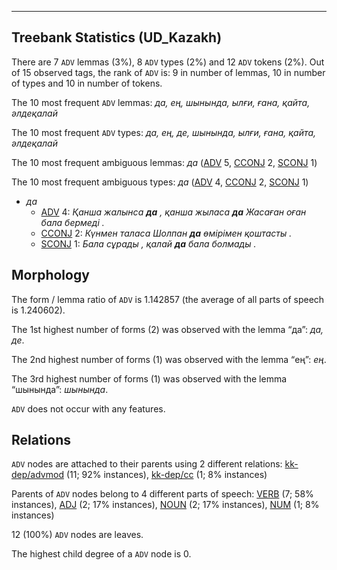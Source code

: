 

--------------------------------------------------------------------------------

## Treebank Statistics (UD_Kazakh)

There are 7 `ADV` lemmas (3%), 8 `ADV` types (2%) and 12 `ADV` tokens (2%).
Out of 15 observed tags, the rank of `ADV` is: 9 in number of lemmas, 10 in number of types and 10 in number of tokens.

The 10 most frequent `ADV` lemmas: <em>да, ең, шынында, ылғи, ғана, қайта, әлдеқалай</em>

The 10 most frequent `ADV` types:  <em>да, ең, де, шынында, ылғи, ғана, қайта, әлдеқалай</em>

The 10 most frequent ambiguous lemmas: <em>да</em> ([ADV]() 5, [CCONJ]() 2, [SCONJ]() 1)

The 10 most frequent ambiguous types:  <em>да</em> ([ADV]() 4, [CCONJ]() 2, [SCONJ]() 1)


* <em>да</em>
  * [ADV]() 4: <em>Қанша жалынса <b>да</b> , қанша жыласа <b>да</b> Жасаған оған бала бермеді .</em>
  * [CCONJ]() 2: <em>Күнмен таласа Шолпан <b>да</b> өмірімен қоштасты .</em>
  * [SCONJ]() 1: <em>Бала сұрады , қалай <b>да</b> бала болмады .</em>

## Morphology

The form / lemma ratio of `ADV` is 1.142857 (the average of all parts of speech is 1.240602).

The 1st highest number of forms (2) was observed with the lemma “да”: <em>да, де</em>.

The 2nd highest number of forms (1) was observed with the lemma “ең”: <em>ең</em>.

The 3rd highest number of forms (1) was observed with the lemma “шынында”: <em>шынында</em>.

`ADV` does not occur with any features.


## Relations

`ADV` nodes are attached to their parents using 2 different relations: [kk-dep/advmod]() (11; 92% instances), [kk-dep/cc]() (1; 8% instances)

Parents of `ADV` nodes belong to 4 different parts of speech: [VERB]() (7; 58% instances), [ADJ]() (2; 17% instances), [NOUN]() (2; 17% instances), [NUM]() (1; 8% instances)

12 (100%) `ADV` nodes are leaves.

The highest child degree of a `ADV` node is 0.

